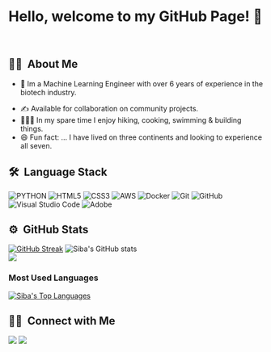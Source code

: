 # Hello, welcome to my GitHub Page! 👋
<br/>

## 👩‍💻 &nbsp;About Me&nbsp;
-  🧠 Im a Machine Learning Engineer with over 6 years of experience in the biotech industry. 
<!-- 🔍 Seeking new Fully Remote opportunities. -->
- ✍️ Available for collaboration on community projects.
- 🤸🏻‍♂️ In my spare time I enjoy hiking, cooking, swimming &amp; building things.
- 😄 Fun fact: ... I have lived on three continents and looking to experience all seven. 
<!--- 📰 _**Check out my first dev article on [HashNode - Use a Free Scheduler to Restart your App Dynos in Heroku!](https://rbhachu.hashnode.dev/use-a-free-scheduler-to-restart-your-dynos-in-heroku)**_
<br/> -->

## 🛠 &nbsp;Language Stack&nbsp;&nbsp;
![PYTHON](https://img.shields.io/badge/-PYTHON-333333?style=flat&logo=PYTHON)
![HTML5](https://img.shields.io/badge/-HTML5-333333?style=flat&logo=HTML5)
![CSS3](https://img.shields.io/badge/-CSS3-333333?style=flat&logo=CSS3&logoColor=1572B6)
![AWS](https://img.shields.io/badge/-AWS-333333?style=flat&logo=amazon-aws)
![Docker](https://img.shields.io/badge/-Docker-333333?style=flat&logo=docker)
![Git](https://img.shields.io/badge/-Git-333333?style=flat&logo=git)
![GitHub](https://img.shields.io/badge/-GitHub-333333?style=flat&logo=github)
![Visual Studio Code](https://img.shields.io/badge/-VS%20Code-05122A?style=flat&logo=visual-studio-code&logoColor=007ACC)
![Adobe](https://img.shields.io/badge/-Adobe-333333?style=flat&logo=adobe)
<!--
![Enzyme](https://img.shields.io/badge/-Enzyme-333333?style=flat&logo=enzyme)
![Rest](https://img.shields.io/badge/-REST-333333?style=flat&logo=rest)
![Restful](https://img.shields.io/badge/-RESTful-333333?style=flat&logo=restful)
![API](https://img.shields.io/badge/-API-333333?style=flat&logo=api)
![API](https://img.shields.io/badge/-API-333333?style=flat&logo=rest-api)
![SQL](https://img.shields.io/badge/-SQL-333333?style=flat&logo=sql)
![Postgresql](https://img.shields.io/badge/-PostgreSQL-333333?style=flat&logo=postgresql&logoColor=FFFFFF)
![Bootstrap](https://img.shields.io/badge/-Bootstrap-333333?style=flat&logo=bootstrap)
![GraphQL](https://img.shields.io/badge/-GraphQL-333333?style=flat&logo=graphql)
![Gatsby](https://img.shields.io/badge/-Gatsby-333333?style=flat&logo=gatsby)
![Heroku](https://img.shields.io/badge/-Heroku-333333?style=flat&logo=heroku)
![Netlify](https://img.shields.io/badge/-Netlify-333333?style=flat&logo=netlify)
![SASS](https://img.shields.io/badge/-SASS-333333?style=flat&logo=SASS&logoColor=CD6799)
![JavaScript](https://img.shields.io/badge/-JavaScript-333333?style=flat&logo=javascript)
![TypeScript](https://img.shields.io/badge/-TypeScript-333333?style=flat&logo=typescript)
![React](https://img.shields.io/badge/-React-333333?style=flat&logo=react)
![Node.js](https://img.shields.io/badge/-Node.js-05122A?style=flat&logo=node.js)
![Express](https://img.shields.io/badge/-Express-333333?style=flat&logo=express)
![Jest](https://img.shields.io/badge/-Jest-333333?style=flat&logo=jest)
![Postman](https://img.shields.io/badge/-Postman-333333?style=flat&logo=postman)
-->

<!--[![Rishi Bhachu StackOverflow](https://stackoverflow-badge.vercel.app/?userID=5238978)](https://stackoverflow.com/users/5238978/rishi-singh)
<br/><br/> -->

## ⚙️ &nbsp;GitHub Stats&nbsp;&nbsp;
[![GitHub Streak](https://github-readme-streak-stats.herokuapp.com/?user=sibamoussa&theme=nightowl)](https://git.io/streak-stats)
![Siba's GitHub stats](https://github-readme-stats.vercel.app/api?username=sibamoussa&theme=nightowl&show_icons=true)
<br/>
<a href="https://github.com/Meghna-DAS/github-profile-views-counter"> 
  <img src="https://komarev.com/ghpvc/?username=sibamoussa">
</a>

### Most Used Languages&nbsp;&nbsp;
<a href="https://github.com/sibamoussa/github-readme-stats"><img alt="Siba's Top Languages" src="https://github-readme-stats.vercel.app/api/top-langs/?username=sibamoussa&langs_count=8&count_private=true&layout=compact&theme=react&hide_border=true&bg_color=0D1117" /></a>

## 🤝🏻 &nbsp;Connect with Me&nbsp;&nbsp;
<a target="_blank" title="https://sibamoussa.github.io/" href="https://sibamoussa.github.io/"><img src="https://img.shields.io/badge/-Siba's Blog-000000?style=flat&logo=Blogger&logoColor=white"/></a>
<a target="_blank" title="https://www.linkedin.com/in/sibam" href="https://www.linkedin.com/in/sibam"><img src="https://img.shields.io/badge/-Siba&nbsp;Moussa-0077B5?style=flat&logo=Linkedin&logoColor=white"/></a>
